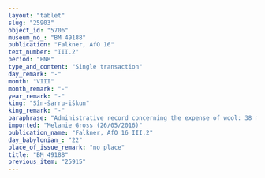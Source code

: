 ```yaml
---
layout: "tablet"
slug: "25903"
object_id: "5706"
museum_no_: "BM 49188"
publication: "Falkner, AfO 16"
text_number: "III.2"
period: "ENB"
type_and_content: "Single transaction"
day_remark: "-"
month: "VIII"
month_remark: "-"
year_remark: "-"
king: "Sîn-šarru-iškun"
king_remark: "-"
paraphrase: "Administrative record concerning the expense of wool: 38 minas of <em>kitinn&ucirc;</em>-cloth for <em>ṣibtu</em>-garments are at the disposal (<em>ina pāni</em>) of Iqī&scaron;a.<br /> &nbsp;"
imported: "Melanie Gross (26/05/2016)"
publication_name: "Falkner, AfO 16 III.2"
day_babylonian_: "22"
place_of_issue_remark: "no place"
title: "BM 49188"
previous_item: "25915"
---
```

